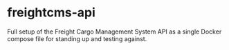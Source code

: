 # freightcms-api
Full setup of the Freight Cargo Management System API as a single Docker compose file for standing up and testing against.
